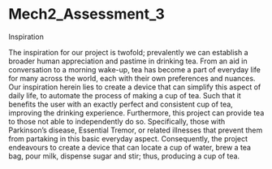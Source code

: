 # Mech2_Assessment_3

Inspiration 

The inspiration for our project is twofold; prevalently we can establish a broader human appreciation and pastime in drinking tea. From an aid in conversation to a morning wake-up, tea has become a part of everyday life for many across the world, each with their own preferences and nuances. Our inspiration herein lies to create a device that can simplify this aspect of daily life, to automate the process of making a cup of tea. Such that it benefits the user with an exactly perfect and consistent cup of tea, improving the drinking experience. Furthermore, this project can provide tea to those not able to independently do so. Specifically, those with Parkinson’s disease, Essential Tremor, or related illnesses that prevent them from partaking in this basic everyday aspect. Consequently, the project endeavours to create a device that can locate a cup of water, brew a tea bag, pour milk, dispense sugar and stir; thus, producing a cup of tea. 
